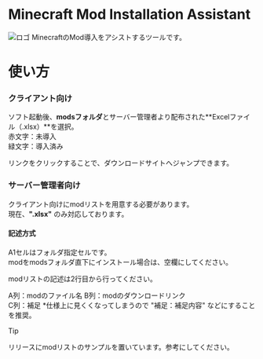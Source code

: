 # Minecraft Mod Installation Assistant
<img src="https://imgur.com/TBzzP9w" alt="ロゴ" title="ロゴ">
MinecraftのMod導入をアシストするツールです。


# 使い方
### クライアント向け
ソフト起動後、**modsフォルダ**とサーバー管理者より配布された**Excelファイル（.xlsx）**を選択。  
赤文字：未導入  
緑文字：導入済み  
  
リンクをクリックすることで、ダウンロードサイトへジャンプできます。

### サーバー管理者向け
クライアント向けにmodリストを用意する必要があります。  
現在、**".xlsx"** のみ対応しております。

#### 記述方式
A1セルはフォルダ指定セルです。  
modをmodsフォルダ直下にインストール場合は、空欄にしてください。  
  
modリストの記述は2行目から行ってください。  
  
A列：modのファイル名
B列：modのダウンロードリンク  
C列：補足
*仕様上に見くくなってしまうので "補足：補足内容" などにすることを推奨。  


> [!TIP]
> リリースにmodリストのサンプルを置いています。参考にしてください。  
